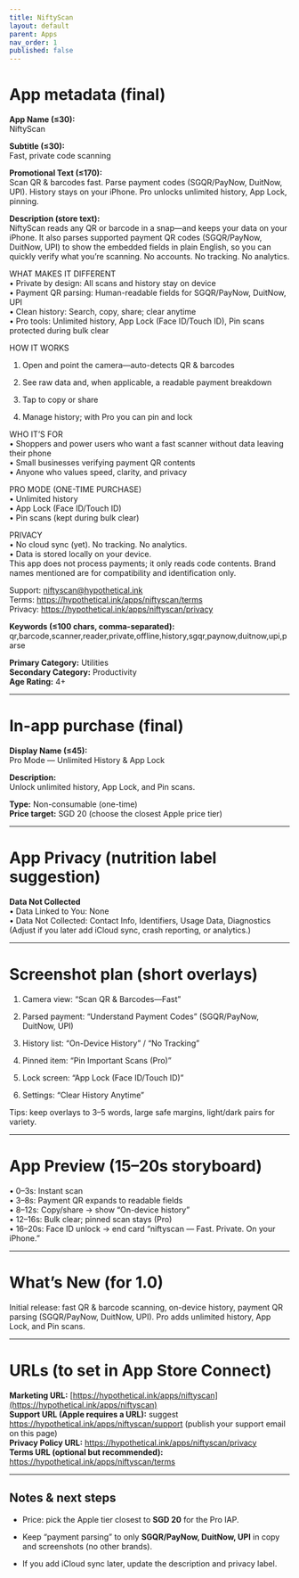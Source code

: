 ```yaml
---
title: NiftyScan
layout: default
parent: Apps
nav_order: 1
published: false
---
```


# App metadata (final)

**App Name (≤30):**  
NiftyScan

**Subtitle (≤30):**  
Fast, private code scanning

**Promotional Text (≤170):**  
Scan QR & barcodes fast. Parse payment codes (SGQR/PayNow, DuitNow, UPI). History stays on your iPhone. Pro unlocks unlimited history, App Lock, pinning.

**Description (store text):**  
NiftyScan reads any QR or barcode in a snap—and keeps your data on your iPhone. It also parses supported payment QR codes (SGQR/PayNow, DuitNow, UPI) to show the embedded fields in plain English, so you can quickly verify what you’re scanning. No accounts. No tracking. No analytics.

WHAT MAKES IT DIFFERENT  
• Private by design: All scans and history stay on device  
• Payment QR parsing: Human-readable fields for SGQR/PayNow, DuitNow, UPI  
• Clean history: Search, copy, share; clear anytime  
• Pro tools: Unlimited history, App Lock (Face ID/Touch ID), Pin scans protected during bulk clear

HOW IT WORKS

1. Open and point the camera—auto-detects QR & barcodes
    
2. See raw data and, when applicable, a readable payment breakdown
    
3. Tap to copy or share
    
4. Manage history; with Pro you can pin and lock
    

WHO IT’S FOR  
• Shoppers and power users who want a fast scanner without data leaving their phone  
• Small businesses verifying payment QR contents  
• Anyone who values speed, clarity, and privacy

PRO MODE (ONE-TIME PURCHASE)  
• Unlimited history  
• App Lock (Face ID/Touch ID)  
• Pin scans (kept during bulk clear)

PRIVACY  
• No cloud sync (yet). No tracking. No analytics.  
• Data is stored locally on your device.  
This app does not process payments; it only reads code contents. Brand names mentioned are for compatibility and identification only.

Support: niftyscan@hypothetical.ink  
Terms: https://hypothetical.ink/apps/niftyscan/terms  
Privacy: https://hypothetical.ink/apps/niftyscan/privacy

**Keywords (≤100 chars, comma-separated):**  
qr,barcode,scanner,reader,private,offline,history,sgqr,paynow,duitnow,upi,parse

**Primary Category:** Utilities  
**Secondary Category:** Productivity  
**Age Rating:** 4+

---

# In-app purchase (final)

**Display Name (≤45):**  
Pro Mode — Unlimited History & App Lock

**Description:**  
Unlock unlimited history, App Lock, and Pin scans.

**Type:** Non-consumable (one-time)  
**Price target:** SGD 20 (choose the closest Apple price tier)

---

# App Privacy (nutrition label suggestion)

**Data Not Collected**  
• Data Linked to You: None  
• Data Not Collected: Contact Info, Identifiers, Usage Data, Diagnostics  
(Adjust if you later add iCloud sync, crash reporting, or analytics.)

---

# Screenshot plan (short overlays)

1. Camera view: “Scan QR & Barcodes—Fast”
    
2. Parsed payment: “Understand Payment Codes” (SGQR/PayNow, DuitNow, UPI)
    
3. History list: “On-Device History” / “No Tracking”
    
4. Pinned item: “Pin Important Scans (Pro)”
    
5. Lock screen: “App Lock (Face ID/Touch ID)”
    
6. Settings: “Clear History Anytime”
    

Tips: keep overlays to 3–5 words, large safe margins, light/dark pairs for variety.

---

# App Preview (15–20s storyboard)

• 0–3s: Instant scan  
• 3–8s: Payment QR expands to readable fields  
• 8–12s: Copy/share → show “On-device history”  
• 12–16s: Bulk clear; pinned scan stays (Pro)  
• 16–20s: Face ID unlock → end card “niftyscan — Fast. Private. On your iPhone.”

---

# What’s New (for 1.0)

Initial release: fast QR & barcode scanning, on-device history, payment QR parsing (SGQR/PayNow, DuitNow, UPI). Pro adds unlimited history, App Lock, and Pin scans.

---

# URLs (to set in App Store Connect)

**Marketing URL:** [https://hypothetical.ink/apps/niftyscan](https://hypothetical.ink/apps/niftyscan)  
**Support URL (Apple requires a URL):** suggest https://hypothetical.ink/apps/niftyscan/support (publish your support email on this page)  
**Privacy Policy URL:** https://hypothetical.ink/apps/niftyscan/privacy  
**Terms URL (optional but recommended):** https://hypothetical.ink/apps/niftyscan/terms

---

## Notes & next steps

- Price: pick the Apple tier closest to **SGD 20** for the Pro IAP.
    
- Keep “payment parsing” to only **SGQR/PayNow, DuitNow, UPI** in copy and screenshots (no other brands).
    
- If you add iCloud sync later, update the description and privacy label.